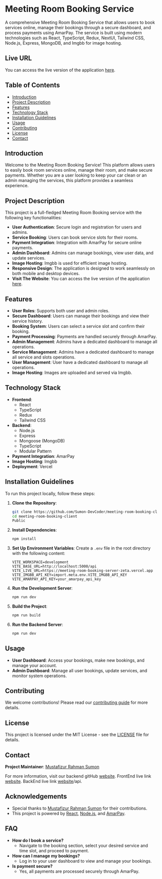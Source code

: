 # Meeting Room Booking Service

A comprehensive Meeting Room Booking Service that allows users to book services online, manage their bookings through a secure dashboard, and process payments using AmarPay. The service is built using modern technologies such as React, TypeScript, Redux, NextUI, Tailwind CSS, Node.js, Express, MongoDB, and Imgbb for image hosting.

## Live URL

You can access the live version of the application [here](https://meeting-room-booking-client-ochre.vercel.app/).

## Table of Contents

- [Introduction](#introduction)
- [Project Description](#project-description)
- [Features](#features)
- [Technology Stack](#technology-stack)
- [Installation Guidelines](#installation-guidelines)
- [Usage](#usage)
- [Contributing](#contributing)
- [License](#license)
- [Contact](#contact)

## Introduction

Welcome to the Meeting Room Booking Service! This platform allows users to easily book room services online, manage their room, and make secure payments. Whether you are a user looking to keep your car clean or an admin managing the services, this platform provides a seamless experience.

## Project Description

This project is a full-fledged Meeting Room Booking service with the following key functionalities:

- **User Authentication**: Secure login and registration for users and admins.
- **Service Booking**: Users can book service slots for their rooms.
- **Payment Integration**: Integration with AmarPay for secure online payments.
- **Admin Dashboard**: Admins can manage bookings, view user data, and update services.
- **Image Hosting**: Imgbb is used for efficient image hosting.
- **Responsive Design**: The application is designed to work seamlessly on both mobile and desktop devices.
- **Visit The Website**: You can access the live version of the application [here](https://meeting-room-booking-client-ochre.vercel.app/).

## Features

- **User Roles**: Supports both user and admin roles.
- **Secure Dashboard**: Users can manage their bookings and view their service history.
- **Booking System**: Users can select a service slot and confirm their booking.
- **Payment Processing**: Payments are handled securely through AmarPay.
- **Admin Management**: Admins have a dedicated dashboard to manage all operations.
- **Service Management**: Admins have a dedicated dashboard to manage all service and slots operations.
- **User Management**: User have a dedicated dashboard to manage all operations.
- **Image Hosting**: Images are uploaded and served via Imgbb.

## Technology Stack

- **Frontend**:
  - React
  - TypeScript
  - Redux
  - Tailwind CSS
- **Backend**:
  - Node.js
  - Express
  - Mongoose (MongoDB)
  - TypeScript
  - Modular Pattern
- **Payment Integration**: AmarPay
- **Image Hosting**: Imgbb
- **Deployment**: Vercel

## Installation Guidelines

To run this project locally, follow these steps:

1. **Clone the Repository**:

   ```bash
   git clone https://github.com/Sumon-DevCoder/meeting-room-booking-client.git
   cd meeting-room-booking-client
   Public

   ```

2. **Install Dependencies**:

   ```bash
   npm install
   ```

3. **Set Up Environment Variables**:
   Create a `.env` file in the root directory with the following content:

   ```env
   VITE_WORKSPACE=development
   VITE_BASE_URL=http://localhost:5000/api
   VITE_LIVE_URL=https://meeting-room-booking-server-zeta.vercel.app
   VITE_IMGBB_API_KEY=import.meta.env.VITE_IMGBB_API_KEY
   VITE_AMARPAY_API_KEY=your_amarpay_api_key
   ```

4. **Run the Development Server**:

   ```bash
   npm run dev
   ```

5. **Build the Project**:

   ```bash
   npm run build
   ```

6. **Run the Backend Server**:
   ```bash
   npm run dev
   ```

## Usage

- **User Dashboard**: Access your bookings, make new bookings, and manage your account.
- **Admin Dashboard**: Manage all user bookings, update services, and monitor system operations.

## Contributing

We welcome contributions! Please read our [contributing guide](CONTRIBUTING.md) for more details.

## License

This project is licensed under the MIT License - see the [LICENSE](LICENSE) file for details.

## Contact

**Project Maintainer**: [Mustafizur Rahman Sumon](Mustafizurrahmansumon24@gmail.com)

For more information, visit our backend gitHub [website](https://github.com/Sumon-DevCoder/meeting-room-booking-client).
FrontEnd live link [website](https://meeting-room-booking-client-ochre.vercel.app/).
BackEnd live link [website](https://meeting-room-booking-server-zeta.vercel.app/)/api.

## Acknowledgements

- Special thanks to [Mustafizur Rahman Sumon](https://github.com/Sumon-DevCoder) for their contributions.
- This project is powered by [React](https://reactjs.org), [Node.js](https://nodejs.org), and [AmarPay](https://amarpay.com).

## FAQ

- **How do I book a service?**
  - Navigate to the booking section, select your desired service and time slot, and proceed to payment.
- **How can I manage my bookings?**
  - Log in to your user dashboard to view and manage your bookings.
- **Is payment secure?**
  - Yes, all payments are processed securely through AmarPay.
